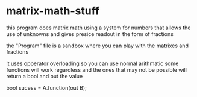 # matrix-math-stuff
this program does matrix math using a system for numbers that allows the use of unknowns and gives presice readout in the form of fractions

the "Program" file is a sandbox where you can play with the matrixes and fractions

it uses opperator overloading so you can use normal arithmatic
some functions will work regardless and the ones that may not be possible will return a bool and out the value

bool sucess = A.function(out B);
